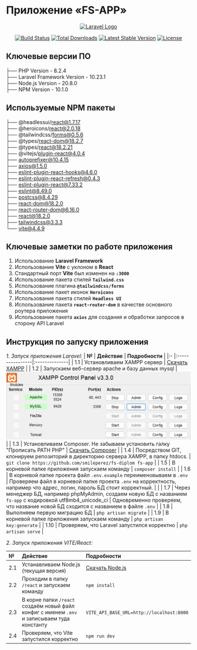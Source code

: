 # Приложение «FS-APP»

<p align="center"><a href="https://laravel.com" target="_blank"><img src="https://raw.githubusercontent.com/laravel/art/master/logo-lockup/5%20SVG/2%20CMYK/1%20Full%20Color/laravel-logolockup-cmyk-red.svg" width="400" alt="Laravel Logo"></a></p>

<p align="center">
<a href="https://github.com/laravel/framework/actions"><img src="https://github.com/laravel/framework/workflows/tests/badge.svg" alt="Build Status"></a>
<a href="https://packagist.org/packages/laravel/framework"><img src="https://img.shields.io/packagist/dt/laravel/framework" alt="Total Downloads"></a>
<a href="https://packagist.org/packages/laravel/framework"><img src="https://img.shields.io/packagist/v/laravel/framework" alt="Latest Stable Version"></a>
<a href="https://packagist.org/packages/laravel/framework"><img src="https://img.shields.io/packagist/l/laravel/framework" alt="License"></a>
</p>

## Ключевые версии ПО
├── PHP Version - 8.2.4</br>
├── Laravel Framework Version - 10.23.1</br>
├── Node.js Version - 20.8.0</br>
├── NPM Version - 10.1.0</br>

## Используемые NPM пакеты

├── @headlessui/react@1.7.17</br>
├── @heroicons/react@2.0.18</br>
├── @tailwindcss/forms@0.5.6</br>
├── @types/react-dom@18.2.7</br>
├── @types/react@18.2.21</br>
├── @vitejs/plugin-react@4.0.4</br>
├── autoprefixer@10.4.15</br>
├── axios@1.5.0</br>
├── eslint-plugin-react-hooks@4.6.0</br>
├── eslint-plugin-react-refresh@0.4.3</br>
├── eslint-plugin-react@7.33.2</br>
├── eslint@8.49.0</br>
├── postcss@8.4.29</br>
├── react-dom@18.2.0</br>
├── react-router-dom@6.16.0</br>
├── react@18.2.0</br>
├── tailwindcss@3.3.3</br>
└── vite@4.4.9</br>

## Ключевые заметки по работе приложения

1. Использование **Laravel Framework**
2. Использование **Vite** с уклоном в **React**
3. Стандартный порт **Vite** был изменен на **`:3000`**
4. Использование пакета стилей **`Tailwind.css`**
5. Использование плагина **`@tailwindcss/forms`**
6. Использование пакет иконок **`Heroicons`**
7. Использование пакета стилей **`Headless UI`**
8. Использование пакета **`react-router-dom`** в качестве основного роутера приложения
9. Использование пакета **`axios`** для создания и обработки запросов в сторону API Laravel


## Инструкция по запуску приложения

*1. Запуск приложения Laravel:*
| **№** | **Действие** | **Подробности** |
|:- |:----------------|:--------------|
| 1.1 | Установливаем XAMPP сервер | [Скачать XAMPP](https://www.apachefriends.org/ru/index.html) |
| 1.2 | Запускаем веб-сервер apache и базу данных mysql | ![Сервер](https://github.com/smileperez/smileperez/blob/main/assets/apache.png?raw=true) |
| 1.3 | Установливаем Composer. Не забываем установить галку "Прописать PATH PHP" | [Скачать Composer](https://getcomposer.org/) |
| 1.4 | Посредством GIT, клонируем репозиторий в директорию сервера XAMPP, в папку htdocs. | `git clone https://github.com/smileperez/fs-diplom fs-app` |
| 1.5 | В корневой папке приложения запускаем команду | `composer install` |
| 1.6 | В корневой папке проекта файл `.env.example` переименовываем в `.env` | Проверяем файл в корневой папке проекта `.env` на корректность, например что адрес, логин, пароль БД стоит корректный. | |
| 1.7 | Через менеджер БД, например phpMyAdmin, создаем новую БД с названием `fs-app` с кодировкой utf8mb4_unicode_ci | Одновременно проверяем, что название новой БД сходится с названием в файле `.env` |
| 1.8 | Выполняем первую миграцию БД | `php artisan migrate` |
| 1.9 | В корневой папке приложения запускаем команду | `php artisan key:generate` |
| 1.10 | Проверяем, что Laravel запустился корректно | `php artisan serve` |

*2. Запуск приложения VITE/React:*

| **№** | **Действие** | **Подробности** |
|:- |:----------------|:--------------|
| 2.1 | Устанавливаем Node.js (текущая версия) | [Скачать Node.js](https://nodejs.org/ru) |
| 2.2 | Проходим в папку `/react` и запускаем команду  | `npm install` |
| 2.3 | В корне папки `/react` создаём новый файл конфиг с именем `.env` и записываем туда константу | `VITE_API_BASE_URL=http://localhost:8000` |
| 2.4 | Проверяем, что Vite запустился корректно | `npm run dev` |